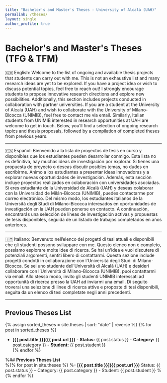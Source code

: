 ```yaml
---
title: "Bachelor's and Master's Theses - University of Alcalá (UAH)"
permalink: /theses/
layout: single
author_profile: true
---
```


# Bachelor's and Master's Theses (TFG & TFM)  

🇬🇧 English: Welcome to the list of ongoing and available thesis projects that students can carry out with me. This is not an exhaustive list and many research ideas are yet to be explored. If you have a project idea or wish to discuss potential topics, feel free to reach out! I strongly encourage students to propose innovative research directions and explore new possibilities. Additionally, this section includes projects conducted in collaboration with partner universities. If you are a student at the University of Alcalá (UAH) and wish to collaborate with the University of Milano-Bicocca (UNIMIB), feel free to contact me via email. Similarly, Italian students from UNIMIB interested in research opportunities at UAH are welcome to get in touch. Below, you’ll find a selection of ongoing research topics and thesis proposals, followed by a compilation of completed theses from previous years.  

---

🇪🇸 Español: Bienvenido a la lista de proyectos de tesis en curso y disponibles que los estudiantes pueden desarrollar conmigo. Esta lista no es definitiva, hay muchas ideas de investigación por explorar. Si tienes una propuesta de proyecto o deseas discutir posibles temas, no dudes en escribirme. Animo a los estudiantes a presentar ideas innovadoras y a explorar nuevas oportunidades de investigación. Además, esta sección incluye proyectos realizados en colaboración con universidades asociadas. Si eres estudiante de la Universidad de Alcalá (UAH) y deseas colaborar con la Universidad de Milán-Bicocca (UNIMIB), puedes contactarme por correo electrónico. Del mismo modo, los estudiantes italianos de la Università degli Studi di Milano-Bicocca interesados en oportunidades de investigación en la UAH pueden ponerse en contacto. A continuación, encontrarás una selección de líneas de investigación activas y propuestas de tesis disponibles, seguida de un listado de trabajos completados en años anteriores.  

---

🇮🇹 Italiano: Benvenuto nell’elenco dei progetti di tesi attuali e disponibili che gli studenti possono sviluppare con me. Questo elenco non è completo, possiamo esplorare molte idee di ricerca. Se hai un’idea e vuoi discutere di potenziali argomenti, sentiti libero di contattarmi. Questa sezione include progetti condotti in collaborazione con l'Università degli Studi di Milano-Bicocca. Se sei uno studente dell’Università di Alcalá (UAH) e desideri collaborare con l’Università di Milano-Bicocca (UNIMIB), puoi contattarmi via email. Allo stesso modo, invito gli studenti UNIMIB interessati ad opportunità di ricerca presso la UAH ad inviarmi una email. Di seguito troverai una selezione di linee di ricerca attive e proposte di tesi disponibili, seguita da un elenco di tesi completate negli anni precedenti.  

---

## **Previous Theses List**  

{% assign sorted_theses = site.theses | sort: "date" | reverse %}
{% for post in sorted_theses %}
- **[{{ post.title }}]({{ post.url }})** - **Status:** {{ post.status }} - **Category:** {{ post.category }}  - **Student:** {{ post.student }}   
{% endfor %}

%## **Previous Theses List**  
%{% for post in site.theses %}
%- **[{{ post.title }}]({{ post.url }})** Status: {{ post.status }} – Category: {{ post.category }} - Student: {{ post.student }} 
%{% endfor %}

